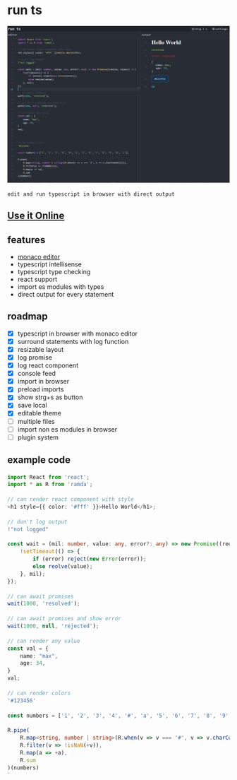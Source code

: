 # run ts

![App](/images/app.png)

    edit and run typescript in browser with direct output

## [Use it Online](https://kuechlin.github.io/run-ts/)

## features

- [monaco editor](https://microsoft.github.io/monaco-editor/)
- typescript intellisense
- typescript type checking
- react support
- import es modules with types
- direct output for every statement

## roadmap

- [x] typescript in browser with monaco editor
- [x] surround statements with log function
- [x] resizable layout
- [x] log promise
- [x] log react component
- [x] console feed
- [x] import in browser
- [x] preload imports
- [x] show strg+s as button
- [x] save local
- [x] editable theme
- [ ] multiple files
- [ ] import non es modules in browser
- [ ] plugin system

## example code

```typescript
import React from 'react';
import * as R from 'ramda';

// can render react component with style
<h1 style={{ color: '#fff' }}>Hello World</h1>;

// don't log output
!"not logged"

const wait = (mil: number, value: any, error?: any) => new Promise((reolve,     reject) => {
    !setTimeout(() => {
        if (error) reject(new Error(error));
        else reolve(value);
    }, mil);
});

// can await promises
wait(1000, 'resolved');

// can await promises and show error
wait(1000, null, 'rejected');

// can render any value
const val = {
    name: "max",
    age: 34,
}
val;

// can render colors
'#123456'

const numbers = ['1', '2', '3', '4', '#', 'a', '5', '6', '7', '8', '9', '0', 'z'];

R.pipe(
    R.map<string, number | string>(R.when(v => v === '#', v => v.charCodeAt(0))),
    R.filter(v => !isNaN(+v)),
    R.map(a => +a),
    R.sum
)(numbers)
`
```
